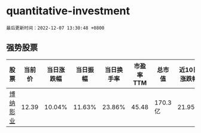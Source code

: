# quantitative-investment

`最后更新时间：2022-12-07 13:30:48 +0800`

## 强势股票

|股票|当前价|当日涨跌幅|当日振幅|当日换手率|市盈率TTM|总市值|近10日涨跌幅|
|----|----|----|----|----|----|----|----|
|[博纳影业](https://xueqiu.com/S/SZ001330)|12.39|10.04%|11.63%|23.86%|45.48|170.3亿|21.95%|
